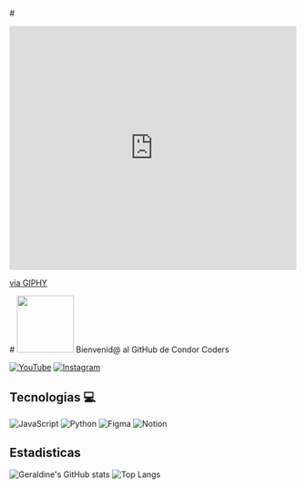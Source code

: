 #<div style="width:100%;height:0;padding-bottom:85%;position:relative;"><iframe src="https://giphy.com/embed/xlcR4sYSBT34fQqApS" width="100%" height="100%" style="position:absolute" frameBorder="0" class="giphy-embed" allowFullScreen>
</iframe></div><p><a href="https://giphy.com/gifs/molangofficialpage-love-cute-xlcR4sYSBT34fQqApS">via GIPHY</a></p> 
# <img src="https://giphy.com/gifs/molangofficialpage-love-cute-xlcR4sYSBT34fQqApS" width="100"/> Bienvenid@ al GitHub de Condor Coders

[![YouTube](https://img.shields.io/badge/YouTube-%23FF0000.svg?style=for-the-badge&logo=YouTube&logoColor=white)](https://www.youtube.com/@krisgege)
[![Instagram](https://img.shields.io/badge/Instagram-%23E4405F.svg?style=for-the-badge&logo=Instagram&logoColor=white)](https://www.instagram.com/kris_geraldine.0225/)

## Tecnologias 💻
![JavaScript](https://img.shields.io/badge/javascript-%23323330.svg?style=for-the-badge&logo=javascript&logoColor=%23F7DF1E)
![Python](https://img.shields.io/badge/python-3670A0?style=for-the-badge&logo=python&logoColor=ffdd54)
![Figma](https://img.shields.io/badge/figma-%23F24E1E.svg?style=for-the-badge&logo=figma&logoColor=white)
![Notion](https://img.shields.io/badge/Notion-%23000000.svg?style=for-the-badge&logo=notion&logoColor=white)

## Estadisticas
![Geraldine's GitHub stats](https://github-readme-stats.vercel.app/api?username=KrisGerald02&show_icons=true&theme=dark) ![Top Langs](https://github-readme-stats.vercel.app/api/top-langs/?username=KrisGerald02&layout=compact&theme=dark)
